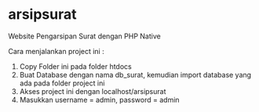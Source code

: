 # arsipsurat
Website Pengarsipan Surat dengan PHP Native

Cara menjalankan project ini :
1. Copy Folder ini pada folder htdocs
2. Buat Database dengan nama db_surat, kemudian import database yang ada pada folder project ini
3. Akses project ini dengan localhost/arsipsurat
4. Masukkan username = admin, password = admin
